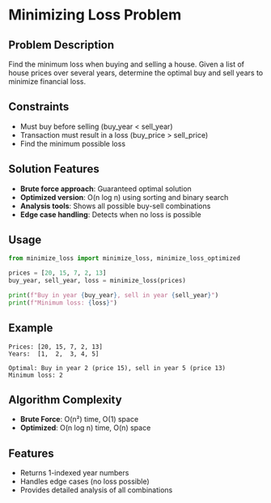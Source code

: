 # Minimizing Loss Problem

## Problem Description
Find the minimum loss when buying and selling a house. Given a list of house prices over several years, determine the optimal buy and sell years to minimize financial loss.

## Constraints
- Must buy before selling (buy_year < sell_year)
- Transaction must result in a loss (buy_price > sell_price)
- Find the minimum possible loss

## Solution Features
- **Brute force approach**: Guaranteed optimal solution
- **Optimized version**: O(n log n) using sorting and binary search
- **Analysis tools**: Shows all possible buy-sell combinations
- **Edge case handling**: Detects when no loss is possible

## Usage
```python
from minimize_loss import minimize_loss, minimize_loss_optimized

prices = [20, 15, 7, 2, 13]
buy_year, sell_year, loss = minimize_loss(prices)

print(f"Buy in year {buy_year}, sell in year {sell_year}")
print(f"Minimum loss: {loss}")
```

## Example
```
Prices: [20, 15, 7, 2, 13]
Years:  [1,  2,  3, 4, 5]

Optimal: Buy in year 2 (price 15), sell in year 5 (price 13)
Minimum loss: 2
```

## Algorithm Complexity
- **Brute Force**: O(n²) time, O(1) space
- **Optimized**: O(n log n) time, O(n) space

## Features
- Returns 1-indexed year numbers
- Handles edge cases (no loss possible)
- Provides detailed analysis of all combinations